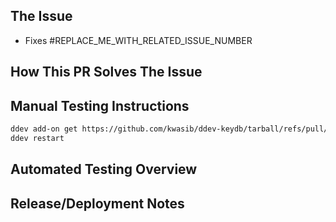 ## The Issue

- Fixes #REPLACE_ME_WITH_RELATED_ISSUE_NUMBER

<!-- Provide a brief description of the issue. -->

## How This PR Solves The Issue

<!-- Describe the key change(s) in this PR that address the issue above. -->

## Manual Testing Instructions

<!-- If this PR changes logic, consider adding additional steps or context to the instructions below. -->

```bash
ddev add-on get https://github.com/kwasib/ddev-keydb/tarball/refs/pull/REPLACE_ME_WITH_THIS_PR_NUMBER/head
ddev restart
```

## Automated Testing Overview

<!-- Please describe the tests introduced by this PR, or explain why no tests are needed. -->

## Release/Deployment Notes

<!-- Does this affect anything else or have ramifications for other code? Does anything have to be done on deployment? -->
